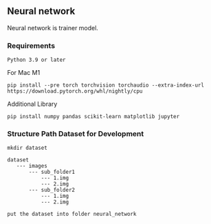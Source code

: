## Neural network
Neural network is trainer model.


### Requirements
```
Python 3.9 or later
```
For Mac M1
```
pip install --pre torch torchvision torchaudio --extra-index-url https://download.pytorch.org/whl/nightly/cpu
```

Additional Library
```
pip install numpy pandas scikit-learn matplotlib jupyter
```


### Structure Path Dataset for Development
```
mkdir dataset

dataset 
   --- images 
       --- sub_folder1
           --- 1.img
           --- 2.img
       --- sub_folder2
           --- 1.img
           --- 2.img

put the dataset into folder neural_network
```
